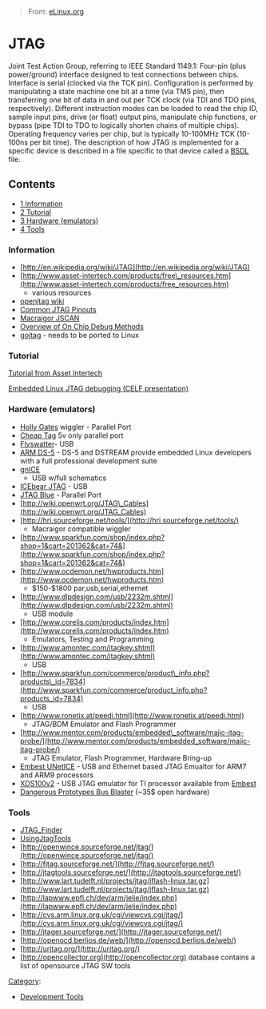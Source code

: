 > From: [eLinux.org](http://eLinux.org/JTAG "http://eLinux.org/JTAG")


# JTAG



Joint Test Action Group, referring to IEEE Standard 1149.1: Four-pin
(plus power/ground) interface designed to test connections between
chips. Interface is serial (clocked via the TCK pin). Configuration is
performed by manipulating a state machine one bit at a time (via TMS
pin), then transferring one bit of data in and out per TCK clock (via
TDI and TDO pins, respectively). Different instruction modes can be
loaded to read the chip ID, sample input pins, drive (or float) output
pins, manipulate chip functions, or bypass (pipe TDI to TDO to logically
shorten chains of multiple chips). Operating frequency varies per chip,
but is typically 10-100MHz TCK (10-100ns per bit time). The description
of how JTAG is implemented for a specific device is described in a file
specific to that device called a [BSDL](http://eLinux.org/BSDL "BSDL") file.

## Contents

-   [1 Information](#information)
-   [2 Tutorial](#tutorial)
-   [3 Hardware (emulators)](#hardware-emulators)
-   [4 Tools](#tools)

### Information

-   [http://en.wikipedia.org/wiki/JTAG](http://en.wikipedia.org/wiki/JTAG)
-   [http://www.asset-intertech.com/products/free\_resources.htm](http://www.asset-intertech.com/products/free_resources.htm)
    - various resources
-   [openjtag wiki](http://www.openjtag.net)
-   [Common JTAG
    Pinouts](http://eLinux.org/images/e/ea/JTAGpinouts.pdf "JTAGpinouts.pdf")
-   [Macraigor JSCAN](http://www.macraigor.com/jscan.htm)
-   [Overview of On Chip Debug
    Methods](http://www.eetimes.com/design/embedded-internet-design/4019860/JTAG-101--Part-1-Overview-and-On-Chip-Debug-Methods)
-   [gojtag](http://www.gojtag.com/) - needs to be ported to Linux

### Tutorial

[Tutorial from Asset
Intertech](http://eLinux.org/images/0/0e/Boundryscan_tutorial.pdf "Boundryscan tutorial.pdf")

[Embedded Linux JTAG debugging (CELF
presentation)](http://tree.celinuxforum.org/CelfPubWiki/ELC2009Presentations?action=AttachFile&do=get&target=DebuggingWithJtagCelf2009.pdf)

### Hardware (emulators)

-   [Holly Gates](http://eLinux.org/Holly_Gates "Holly Gates") wiggler - Parallel Port
-   [Cheap Tag](http://eLinux.org/Cheap_Tag "Cheap Tag") 5v only parallel port
-   [Flyswatter](http://eLinux.org/Flyswatter "Flyswatter")- USB
-   [ARM DS-5](http://www.arm.com/ds5) - DS-5 and DSTREAM provide
    embedded Linux developers with a full professional development suite
-   [gnICE](http://docs.blackfin.uclinux.org/doku.php?id=hw:jtag:gnice)
    - USB w/full schematics
-   [ICEbear JTAG](http://www.section5.ch/icebear) - USB
-   [JTAG
    Blue](http://www.renaelectronics.com/2007Fall/product_x_cable.htm) -
    Parallel Port
-   [http://wiki.openwrt.org/JTAG\_Cables](http://wiki.openwrt.org/JTAG_Cables)
-   [http://hri.sourceforge.net/tools/](http://hri.sourceforge.net/tools/)
    - Macraigor compatible wiggler
-   [http://www.sparkfun.com/shop/index.php?shop=1&cart=201362&cat=74&](http://www.sparkfun.com/shop/index.php?shop=1&cart=201362&cat=74&)
-   [http://www.ocdemon.net/hwproducts.htm](http://www.ocdemon.net/hwproducts.htm)
    - \$150-\$1800 par,usb,serial,ethernet
-   [http://www.dlpdesign.com/usb/2232m.shtml](http://www.dlpdesign.com/usb/2232m.shtml)
    - USB module
-   [http://www.corelis.com/products/index.htm](http://www.corelis.com/products/index.htm)
    - Emulators, Testing and Programming
-   [http://www.amontec.com/jtagkey.shtml](http://www.amontec.com/jtagkey.shtml)
    - USB
-   [http://www.sparkfun.com/commerce/product\_info.php?products\_id=7834](http://www.sparkfun.com/commerce/product_info.php?products_id=7834)
    - USB
-   [http://www.ronetix.at/peedi.html](http://www.ronetix.at/peedi.html)
    - JTAG/BDM Emulator and Flash Programmer
-   [http://www.mentor.com/products/embedded\_software/majic-jtag-probe/](http://www.mentor.com/products/embedded_software/majic-jtag-probe/)
    - JTAG Emulator, Flash Programmer, Hardware Bring-up
-   [Embest UNetICE](http://www.armkits.com/Product/unetice.asp) - USB
    and Ethernet based JTAG Emualtor for ARM7 and ARM9 processors
-   [XDS100v2](http://www.armkits.com/Product/xds100.asp) - USB JTAG
    emulator for TI processor available from
    [Embest](http://www.armkits.com)
-   [Dangerous Prototypes Bus
    Blaster](http://dangerousprototypes.com/docs/Bus_Blaster) (\~35\$
    open hardware)

### Tools

-   [JTAG\_Finder](http://eLinux.org/JTAG_Finder "JTAG Finder")
-   [UsingJtagTools](http://eLinux.org/UsingJtagTools "UsingJtagTools")
-   [http://openwince.sourceforge.net/jtag/](http://openwince.sourceforge.net/jtag/)
-   [http://fjtag.sourceforge.net/](http://fjtag.sourceforge.net/)
-   [http://jtagtools.sourceforge.net/](http://jtagtools.sourceforge.net/)
-   [http://www.lart.tudelft.nl/projects/jtag/jflash-linux.tar.gz](http://www.lart.tudelft.nl/projects/jtag/jflash-linux.tar.gz)
-   [http://lapwww.epfl.ch/dev/arm/jelie/index.php](http://lapwww.epfl.ch/dev/arm/jelie/index.php)
-   [http://cvs.arm.linux.org.uk/cgi/viewcvs.cgi/jtag/](http://cvs.arm.linux.org.uk/cgi/viewcvs.cgi/jtag/)
-   [http://jtager.sourceforge.net/](http://jtager.sourceforge.net/)
-   [http://openocd.berlios.de/web/](http://openocd.berlios.de/web/)
-   [http://urjtag.org/](http://urjtag.org/)
-   [http://opencollector.org](http://opencollector.org) database
    contains a list of opensource JTAG SW tools


[Category](http://eLinux.org/Special:Categories "Special:Categories"):

-   [Development
    Tools](http://eLinux.org/Category:Development_Tools "Category:Development Tools")

